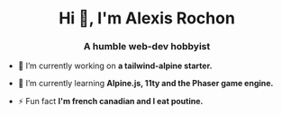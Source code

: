 <h1 align="center">Hi 👋, I'm Alexis Rochon</h1>
<h3 align="center">A humble web-dev hobbyist</h3>

- 🔭 I’m currently working on **a tailwind-alpine starter.**

- 🌱 I’m currently learning **Alpine.js, 11ty and the Phaser game engine.**

- ⚡ Fun fact **I'm french canadian and I eat poutine.**
